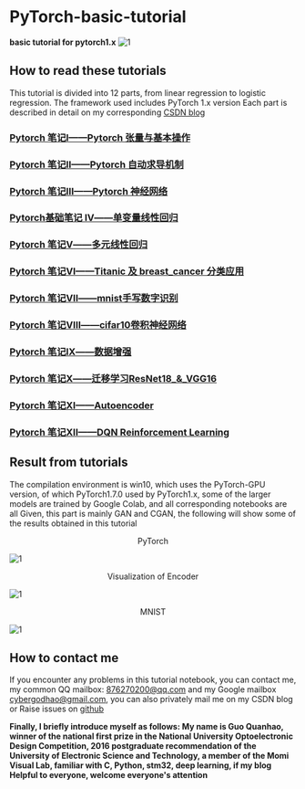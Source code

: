 # PyTorch-basic-tutorial
**basic tutorial for pytorch1.x**
![1](https://img-blog.csdnimg.cn/20210114171048752.jpg)

## How to read these tutorials
This tutorial is divided into 12 parts, from linear regression to logistic regression. The framework used includes PyTorch 1.x version Each part is described in detail on my corresponding [CSDN blog](https://blog.csdn.net/qq_39567427)

### [Pytorch 笔记Ⅰ——Pytorch 张量与基本操作](https://blog.csdn.net/qq_39567427/article/details/108001779)
### [Pytorch 笔记Ⅱ——Pytorch 自动求导机制](https://blog.csdn.net/qq_39567427/article/details/108006013)
### [Pytorch 笔记Ⅲ——Pytorch 神经网络](https://blog.csdn.net/qq_39567427/article/details/108012760)
### [Pytorch基础笔记 Ⅳ——单变量线性回归](https://blog.csdn.net/qq_39567427/article/details/111935757)
### [Pytorch 笔记Ⅴ——多元线性回归](https://blog.csdn.net/qq_39567427/article/details/111935833)
### [Pytorch 笔记Ⅵ——Titanic 及 breast_cancer 分类应用](https://blog.csdn.net/qq_39567427/article/details/111935898)
### [Pytorch 笔记Ⅶ——mnist手写数字识别](https://blog.csdn.net/qq_39567427/article/details/105850059)
### [Pytorch 笔记Ⅷ——cifar10卷积神经网络](https://blog.csdn.net/qq_39567427/article/details/111936221)
### [Pytorch 笔记Ⅸ——数据增强](https://blog.csdn.net/qq_39567427/article/details/111936304)
### [Pytorch 笔记Ⅹ——迁移学习ResNet18_&_VGG16](https://blog.csdn.net/qq_39567427/article/details/111936476)
### [Pytorch 笔记Ⅺ——Autoencoder](https://blog.csdn.net/qq_39567427/article/details/111936615)
### [Pytorch 笔记Ⅻ——DQN Reinforcement Learning](https://blog.csdn.net/qq_39567427/article/details/111936677)
## Result from tutorials
The compilation environment is win10, which uses the PyTorch-GPU version, of which PyTorch1.7.0 used by PyTorch1.x, some of the larger models are trained by Google Colab, and all corresponding notebooks are all Given, this part is mainly GAN and CGAN, the following will show some of the results obtained in this tutorial

<center>PyTorch</center>

![1](https://img-blog.csdnimg.cn/2021011417021650.png?x-oss-process=image/watermark,type_ZmFuZ3poZW5naGVpdGk,shadow_10,text_aHR0cHM6Ly9ibG9nLmNzZG4ubmV0L3FxXzM5NTY3NDI3,size_16,color_FFFFFF,t_70#pic_center)

<center>Visualization of Encoder</center>

![1](https://img-blog.csdnimg.cn/20210114170351655.gif#pic_center)

<center>MNIST</center>

![1](https://img-blog.csdnimg.cn/20201229205702145.gif#pic_center)

## How to contact me
If you encounter any problems in this tutorial notebook, you can contact me, my common QQ mailbox: 876270200@qq.com and my Google mailbox cybergodhao@gmail.com, you can also privately mail me on my CSDN blog or Raise issues on [github](https://github.com/GuoQuanhao/pytorch-basic-tutorial)

**Finally, I briefly introduce myself as follows: My name is Guo Quanhao, winner of the national first prize in the National University Optoelectronic Design Competition, 2016 postgraduate recommendation of the University of Electronic Science and Technology, a member of the Momi Visual Lab, familiar with C, Python, stm32, deep learning, if my blog Helpful to everyone, welcome everyone's attention**

